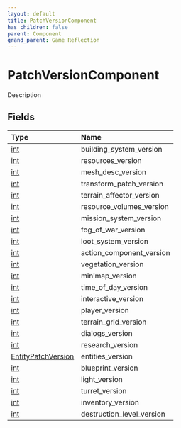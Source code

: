 ```yaml
---
layout: default
title: PatchVersionComponent
has_children: false
parent: Component
grand_parent: Game Reflection
---
```

# PatchVersionComponent
Description 

## Fields

| Type | Name |
|:----------|:--------------|
| [int](/riftbreaker-wiki/docs/game-reflection/enums/int/) | building_system_version |
| [int](/riftbreaker-wiki/docs/game-reflection/enums/int/) | resources_version |
| [int](/riftbreaker-wiki/docs/game-reflection/enums/int/) | mesh_desc_version |
| [int](/riftbreaker-wiki/docs/game-reflection/enums/int/) | transform_patch_version |
| [int](/riftbreaker-wiki/docs/game-reflection/enums/int/) | terrain_affector_version |
| [int](/riftbreaker-wiki/docs/game-reflection/enums/int/) | resource_volumes_version |
| [int](/riftbreaker-wiki/docs/game-reflection/enums/int/) | mission_system_version |
| [int](/riftbreaker-wiki/docs/game-reflection/enums/int/) | fog_of_war_version |
| [int](/riftbreaker-wiki/docs/game-reflection/enums/int/) | loot_system_version |
| [int](/riftbreaker-wiki/docs/game-reflection/enums/int/) | action_component_version |
| [int](/riftbreaker-wiki/docs/game-reflection/enums/int/) | vegetation_version |
| [int](/riftbreaker-wiki/docs/game-reflection/enums/int/) | minimap_version |
| [int](/riftbreaker-wiki/docs/game-reflection/enums/int/) | time_of_day_version |
| [int](/riftbreaker-wiki/docs/game-reflection/enums/int/) | interactive_version |
| [int](/riftbreaker-wiki/docs/game-reflection/enums/int/) | player_version |
| [int](/riftbreaker-wiki/docs/game-reflection/enums/int/) | terrain_grid_version |
| [int](/riftbreaker-wiki/docs/game-reflection/enums/int/) | dialogs_version |
| [int](/riftbreaker-wiki/docs/game-reflection/enums/int/) | research_version |
| [EntityPatchVersion](/riftbreaker-wiki/docs/game-reflection/classes/entity_patch_version/) | entities_version |
| [int](/riftbreaker-wiki/docs/game-reflection/enums/int/) | blueprint_version |
| [int](/riftbreaker-wiki/docs/game-reflection/enums/int/) | light_version |
| [int](/riftbreaker-wiki/docs/game-reflection/enums/int/) | turret_version |
| [int](/riftbreaker-wiki/docs/game-reflection/enums/int/) | inventory_version |
| [int](/riftbreaker-wiki/docs/game-reflection/enums/int/) | destruction_level_version |

